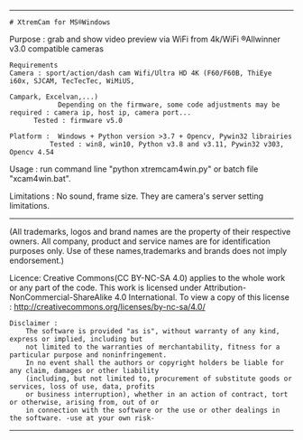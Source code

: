 ---------------------------------------------------------------------------------------------------------------
	# XtremCam for MS®Windows

  Purpose :	grab and show video preview via WiFi from 4k/WiFi ®Allwinner v3.0 compatible cameras

	Requirements
  	Camera : sport/action/dash cam Wifi/Ultra HD 4K (F60/F60B, ThiEye i60x, SJCAM, TecTecTec, WiMiUS,
																										Campark, Excelvan,...)
				Depending on the firmware, some code adjustments may be required : camera ip, host ip, camera port...
	      Tested : firmware v5.0
	      
  	Platform :  Windows + Python version >3.7 + Opencv, Pywin32 librairies
              Tested : win8, win10, Python v3.8 and v3.11, Pywin32 v303, Opencv 4.54
  
  Usage :     run command line "python xtremcam4win.py" or batch file "xcam4win.bat".
  
  Limitations : No sound, frame size. They are camera's server setting limitations.
  
---------------------------------------------------------------------------------------------------------------
	
  (All trademarks, logos and brand names are the property of their respective owners.
  All company, product and service names are for identification purposes only.
  Use of these names,trademarks and brands does not imply endorsement.)
  
  Licence:
			Creative Commons(CC BY-NC-SA 4.0) applies to the whole work or any part of the code.
			This work is licensed under Attribution-NonCommercial-ShareAlike 4.0 International.
			To view a copy of this license : http://creativecommons.org/licenses/by-nc-sa/4.0/
	
	Disclaimer :
		The software is provided "as is", without warranty of any kind, express or implied, including but
		not limited to the warranties of merchantability, fitness for a particular purpose and noninfringement.
		In no event shall the authors or copyright holders be liable for any claim, damages or other liability
		(including, but not limited to, procurement of substitute goods or services, loss of use, data, profits
		or business interruption), whether in an action of contract, tort or otherwise, arising from, out of or
		in connection with the software or the use or other dealings in the software. -use at your own risk-
---------------------------------------------------------------------------------------------------------------
